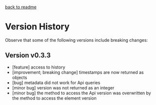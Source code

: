 [back to readme](../../../)

# Version History

Observe that some of the following versions include breaking changes:

## Version v0.3.3

* [feature] access to history
* [improvement; breaking change] timestamps are now returned as objects
* [bug] metadata did not work for Api queries
* [minor bug] version was not returned as an integer
* [minor bug] the method to access the Api version was overwritten by the method to access the element version
